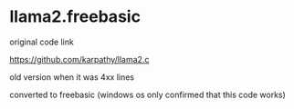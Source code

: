 # llama2.freebasic

original code link

https://github.com/karpathy/llama2.c

old version when it was 4xx lines

converted to freebasic (windows os only confirmed that this code works)
